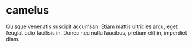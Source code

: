 # camelus
Quisque venenatis suscipit accumsan. Etiam mattis ultricies arcu, eget feugiat odio facilisis in. Donec nec nulla faucibus, pretium elit in, imperdiet diam.

